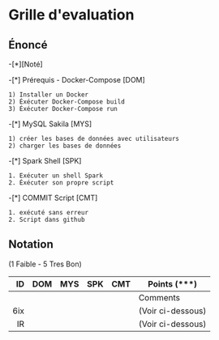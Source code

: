# Grille d'evaluation


## Énoncé

-[*][Noté]

-[*] Prérequis - Docker-Compose  [DOM]

    1) Installer un Docker
    2) Éxécuter Docker-Compose build 
    3) Éxécuter Docker-Compose run

-[*] MySQL Sakila  [MYS] 

    1) créer les bases de données avec utilisateurs
    2) charger les bases de données
    
-[*] Spark Shell [SPK]

    1. Exécuter un shell Spark
    2. Éxécuter son propre script

-[*] COMMIT Script [CMT]

    1. exécuté sans erreur
    2. Script dans github

## Notation 

(1 Faible - 5 Tres Bon)

| ID  |DOM|MYS|SPK|CMT| Points (***)             |
|----:|:-:|:-:|:-:|:-:|----------------------------------|  
|     |   |   |   |   | Comments                         |
| 6ix |   |   |   |   | (Voir ci-dessous)                |  
| IR  |   |   |   |   | (Voir ci-dessous)                |  


